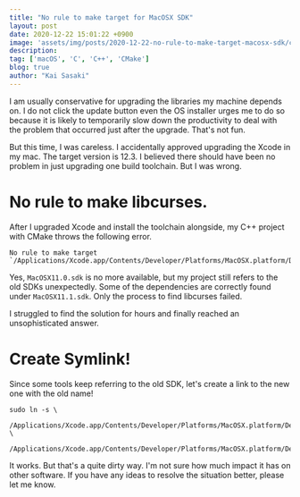 ```yaml
---
title: "No rule to make target for MacOSX SDK"
layout: post
date: 2020-12-22 15:01:22 +0900
image: 'assets/img/posts/2020-12-22-no-rule-to-make-target-macosx-sdk/catch.jpg'
description:
tag: ['macOS', 'C', 'C++', 'CMake']
blog: true
author: "Kai Sasaki"
---
```


I am usually conservative for upgrading the libraries my machine depends on. I do not click the update button even the OS installer urges me to do so because it is likely to temporarily slow down the productivity to deal with the problem that occurred just after the upgrade. That's not fun.

But this time, I was careless. I accidentally approved upgrading the Xcode in my mac. The target version is 12.3. I believed there should have been no problem in just upgrading one build toolchain. But I was wrong.

# No rule to make libcurses.

After I upgraded Xcode and install the toolchain alongside, my C++ project with CMake throws the following error.

```
No rule to make target `/Applications/Xcode.app/Contents/Developer/Platforms/MacOSX.platform/Developer/SDKs/MacOSX11.0.sdk/usr/lib/libcurses.tbd'
```

Yes, `MacOSX11.0.sdk` is no more available, but my project still refers to the old SDKs unexpectedly. Some of the dependencies are correctly found under `MacOSX11.1.sdk`. Only the process to find libcurses failed.

I struggled to find the solution for hours and finally reached an unsophisticated answer.

# Create Symlink!

Since some tools keep referring to the old SDK, let's create a link to the new one with the old name!

```
sudo ln -s \
  /Applications/Xcode.app/Contents/Developer/Platforms/MacOSX.platform/Developer/SDKs/MacOSX.sdk  \
  /Applications/Xcode.app/Contents/Developer/Platforms/MacOSX.platform/Developer/SDKs/MacOSX11.0.sdk
```

It works. But that's a quite dirty way. I'm not sure how much impact it has on other software. If you have any ideas to resolve the situation better, please let me know. 